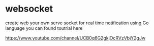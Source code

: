 # websocket

create web your own serve socket for real time notification using Go language
you can found toutrial here

https://www.youtube.com/channel/UCB0q6G2gkjOcRVzVbjY2gJw
